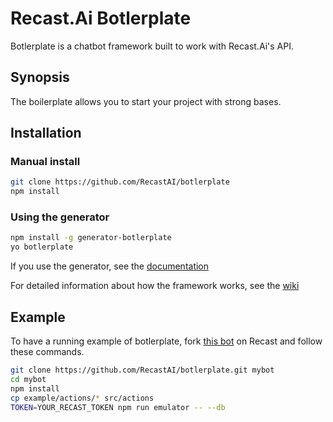 # Recast.Ai Botlerplate

Botlerplate is a chatbot framework built to work with Recast.Ai's API.

## Synopsis

The boilerplate allows you to start your project with strong bases.

## Installation

### Manual install

```bash
git clone https://github.com/RecastAI/botlerplate
npm install
```

### Using the generator

```bash
npm install -g generator-botlerplate
yo botlerplate
```
If you use the generator, see the [documentation](https://github.com/RecastAI/generator-botlerplate)


For detailed information about how the framework works, see the [wiki](https://github.com/RecastAI/botlerplate/wiki)

## Example

To have a running example of botlerplate, fork [this bot](https://recast.ai/ftriquet/meeting-room-bot) on Recast and follow these commands.

```bash
git clone https://github.com/RecastAI/botlerplate.git mybot
cd mybot
npm install
cp example/actions/* src/actions
TOKEN=YOUR_RECAST_TOKEN npm run emulator -- --db
```
